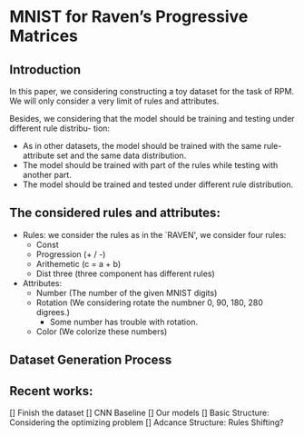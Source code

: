 # MNIST for Raven’s Progressive Matrices

## Introduction

In this paper, we considering constructing a toy dataset for the task of RPM. We will only consider
a very limit of rules and attributes.

Besides, we considering that the model should be training and testing under different rule distribu-
tion:
+ As in other datasets, the model should be trained with the same rule-attribute set and the same
    data distribution.
+ The model should be trained with part of the rules while testing with another part.
+ The model should be trained and tested under different rule distribution.

## The considered rules and attributes:
+ Rules: we consider the rules as in the `RAVEN', we consider four rules:
    + Const
    + Progression (+ / -)
    + Arithemetic (c = a + b)
    + Dist three (three component has different rules)
+ Attributes:
    + Number (The number of the given MNIST digits)
    + Rotation (We considering rotate the numbner 0, 90, 180, 280 digrees.)
        + Some number has trouble with rotation.
    + Color (We colorize these numbers)

## Dataset Generation Process


## Recent works:
[] Finish the dataset
[] CNN Baseline
[] Our models
    [] Basic Structure: Considering the optimizing problem
    [] Adcance Structure: Rules Shifting?